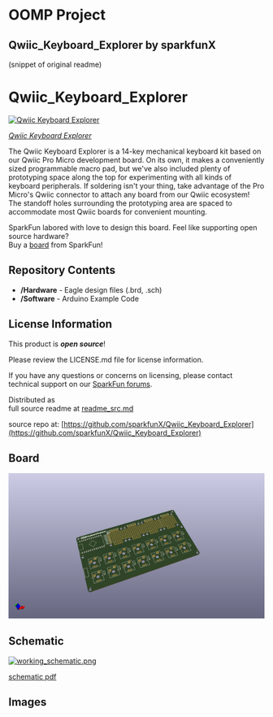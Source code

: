 # OOMP Project  
## Qwiic_Keyboard_Explorer  by sparkfunX  
  
(snippet of original readme)  
  
Qwiic_Keyboard_Explorer  
========================================  
  
[![Qwiic Keyboard Explorer](https://cdn.sparkfun.com//assets/parts/1/4/8/4/8/16184-Qwiic_Keyboard_Explorer-01.jpg)](https://cdn.sparkfun.com//assets/parts/1/4/8/4/8/16184-Qwiic_Keyboard_Explorer-01.jpg)  
  
[*Qwiic Keyboard Explorer*](https://www.sparkfun.com/products/16184)  
  
The Qwiic Keyboard Explorer is a 14-key mechanical keyboard kit based on our Qwiic Pro Micro development board. On its own, it makes a conveniently sized programmable macro pad, but we've also included plenty of prototyping space along the top for experimenting with all kinds of keyboard peripherals. If soldering isn't your thing, take advantage of the Pro Micro's Qwiic connector to attach any board from our Qwiic ecosystem! The standoff holes surrounding the prototyping area are spaced to accommodate most Qwiic boards for convenient mounting.  
  
SparkFun labored with love to design this board. Feel like supporting open source hardware?   
Buy a [board](https://www.sparkfun.com/products/16184) from SparkFun!  
  
Repository Contents  
-------------------  
  
* **/Hardware** - Eagle design files (.brd, .sch)  
* **/Software** - Arduino Example Code  
  
  
License Information  
-------------------  
  
This product is _**open source**_!   
  
Please review the LICENSE.md file for license information.   
  
If you have any questions or concerns on licensing, please contact technical support on our [SparkFun forums](https://forum.sparkfun.com/viewforum.php?f=152).  
  
Distributed as  
  full source readme at [readme_src.md](readme_src.md)  
  
source repo at: [https://github.com/sparkfunX/Qwiic_Keyboard_Explorer](https://github.com/sparkfunX/Qwiic_Keyboard_Explorer)  
## Board  
  
[![working_3d.png](working_3d_600.png)](working_3d.png)  
## Schematic  
  
[![working_schematic.png](working_schematic_600.png)](working_schematic.png)  
  
[schematic pdf](working_schematic.pdf)  
## Images  
